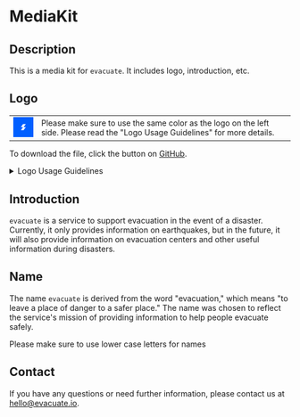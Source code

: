 # MediaKit

## Description

This is a media kit for `evacuate`. It includes logo, introduction, etc.

## Logo

<table>
    <tbody>
        <tr>
            <td rowspan="2">
                <img src="./assets/logo.png" width="75px">
            </td>
            <td>
                Please make sure to use the same color as the logo on the left side.
                Please read the "Logo Usage Guidelines" for more details.
            </td>
        </tr>
    </tbody>
</table>

To download the file, click the button on [GitHub](https://github.com/evacuate/mediakit).

<details>

<summary>Logo Usage Guidelines</summary>

### Please follow the guidelines below

**Data, editing, and color**

- As a general rule, please use materials downloaded from this page
  - Do not transform the material.
  - Do not embellish the materials.
- As a general rule, use the full-color version of the logo
  - If a full-color version is not available, depending on the context of the placement, you may only use a grayscale version of the logo in the editorial process.
  - Please determine the grayscale value based on the contrast with the background of the placement

**Logos and Logotypes**

> **Note:** Logotypes are currently not available.

- Logo mark can be used as a stand-alone logotype
- Logotype cannot be used by itself

**Isolation**

- Please ensure that the margin size around the logo is about half the size of the logo, both vertically and horizontally.
- Also, please use an image with a transparent background.

</details>

## Introduction

`evacuate` is a service to support evacuation in the event of a disaster. Currently, it only provides information on earthquakes, but in the future, it will also provide information on evacuation centers and other useful information during disasters.

## Name

The name `evacuate` is derived from the word "evacuation," which means "to leave a place of danger to a safer place." The name was chosen to reflect the service's mission of providing information to help people evacuate safely.

Please make sure to use lower case letters for names

## Contact

If you have any questions or need further information, please contact us at [hello@evacuate.io](mailto:hello@evacuate.io).
